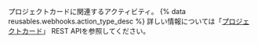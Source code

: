 プロジェクトカードに関連するアクティビティ。 {% data reusables.webhooks.action_type_desc %} 詳しい情報については「[プロジェクトカード](/rest/reference/projects#cards)」 REST APIを参照してください。
